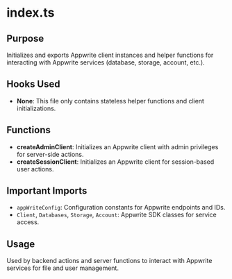 # index.ts

## Purpose
Initializes and exports Appwrite client instances and helper functions for interacting with Appwrite services (database, storage, account, etc.).

## Hooks Used
- **None**: This file only contains stateless helper functions and client initializations.

## Functions
- **createAdminClient**: Initializes an Appwrite client with admin privileges for server-side actions.
- **createSessionClient**: Initializes an Appwrite client for session-based user actions.

## Important Imports
- `appWriteConfig`: Configuration constants for Appwrite endpoints and IDs.
- `Client`, `Databases`, `Storage`, `Account`: Appwrite SDK classes for service access.

## Usage
Used by backend actions and server functions to interact with Appwrite services for file and user management.
